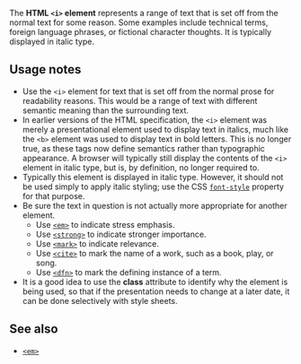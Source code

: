 <!-- <short-description> -->
The **HTML `<i>` element** represents a range of text that is set off
from the normal text for some reason. Some examples include technical
terms, foreign language phrases, or fictional character thoughts. It is
typically displayed in italic type.
<!-- </short-description> -->

<!-- <overview> -->
<!-- </overview> -->

<!-- <usage-notes> -->
Usage notes
-----------

-   Use the `<i>` element for text that is set off from the normal prose
    for readability reasons. This would be a range of text with
    different semantic meaning than the surrounding text.
-   In earlier versions of the HTML specification, the `<i>` element was
    merely a presentational element used to display text in italics,
    much like the `<b>` element was used to display text in bold
    letters. This is no longer true, as these tags now define semantics
    rather than typographic appearance. A browser will typically still
    display the contents of the `<i>` element in italic type, but is, by
    definition, no longer required to.
-   Typically this element is displayed in italic type. However, it
    should not be used simply to apply italic styling; use the CSS
    [`font-style`](/en-US/docs/Web/CSS/font-style)
    property for that purpose.
-   Be sure the text in question is not actually more appropriate for
    another element.
    -   Use [`<em>`](/en-US/docs/Web/HTML/Element/em) to indicate stress emphasis.
    -   Use [`<strong>`](/en-US/docs/Web/HTML/Element/strong)
        to indicate stronger importance.
    -   Use [`<mark>`](/en-US/docs/Web/HTML/Element/mark")
        to indicate relevance.
    -   Use
        [`<cite>`](/en-US/docs/Web/HTML/Element/cite)
        to mark the name of a work, such as a book, play, or song.
    -   Use
        [`<dfn>`](/en-US/docs/Web/HTML/Element/dfn)
        to mark the defining instance of a term.
-   It is a good idea to use the **class** attribute to identify why the
    element is being used, so that if the presentation needs to change
    at a later date, it can be done selectively with style sheets.
<!-- </usage-notes> -->

<!-- <accessibility-concerns> -->
<!-- </accessibility-concerns> -->

<!-- <see-also> -->
See also
--------

-   [`<em>`](/en-US/docs/Web/HTML/Element/em)
<!-- </see-also> -->
